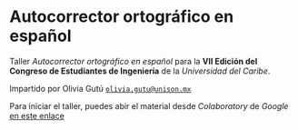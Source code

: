 # Autocorrector ortográfico en español

Taller *Autocorrector ortográfico en español* para la **VII Edición  del  Congreso  de  Estudiantes  de  Ingeniería**  de  la  *Universidad  del  Caribe*. 

Impartido por Olivia Gutú [`olivia.gutu@unison.mx`](olivia.gutu@unison.m)

Para iniciar el taller, puedes abir el material desde *Colaboratory* de *Google* [en este enlace]()
